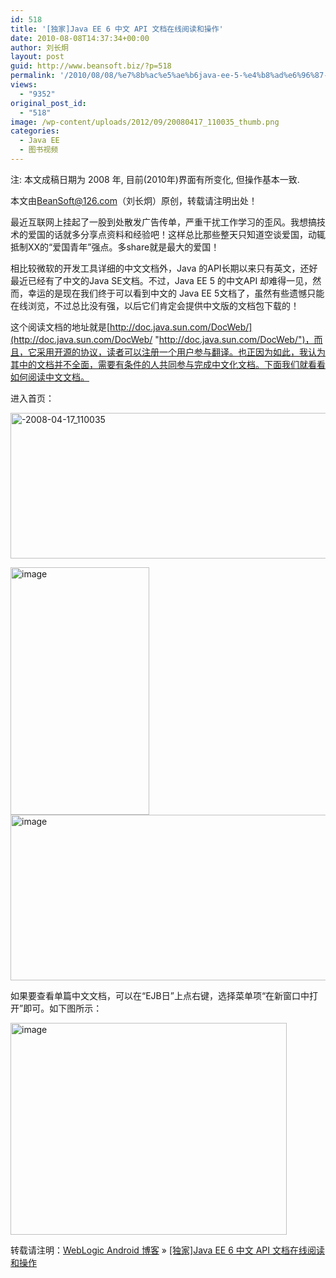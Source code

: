```yaml
---
id: 518
title: '[独家]Java EE 6 中文 API 文档在线阅读和操作'
date: 2010-08-08T14:37:34+00:00
author: 刘长炯
layout: post
guid: http://www.beansoft.biz/?p=518
permalink: '/2010/08/08/%e7%8b%ac%e5%ae%b6java-ee-5-%e4%b8%ad%e6%96%87-api-%e6%96%87%e6%a1%a3%e5%9c%a8%e7%ba%bf%e9%98%85%e8%af%bb%e5%92%8c%e6%93%8d%e4%bd%9c/'
views:
  - "9352"
original_post_id:
  - "518"
image: /wp-content/uploads/2012/09/20080417_110035_thumb.png
categories:
  - Java EE
  - 图书视频
---
```

注: 本文成稿日期为 2008 年, 目前(2010年)界面有所变化, 但操作基本一致.

本文由<BeanSoft@126.com>（刘长炯）原创，转载请注明出处！

最近互联网上挂起了一股到处散发广告传单，严重干扰工作学习的歪风。我想搞技术的爱国的话就多分享点资料和经验吧！这样总比那些整天只知道空谈爱国，动辄抵制XX的“爱国青年”强点。多share就是最大的爱国！

相比较微软的开发工具详细的中文文档外，Java 的API长期以来只有英文，还好最近已经有了中文的Java SE文档。不过，Java EE 5 的中文API 却难得一见，然而，幸运的是现在我们终于可以看到中文的 Java EE 5文档了，虽然有些遗憾只能在线浏览，不过总比没有强，以后它们肯定会提供中文版的文档包下载的！

这个阅读文档的地址就是[http://doc.java.sun.com/DocWeb/](http://doc.java.sun.com/DocWeb/ "http://doc.java.sun.com/DocWeb/")，而且，它采用开源的协议，读者可以注册一个用户参与翻译。也正因为如此，我认为其中的文档并不全面，需要有条件的人共同参与完成中文化文档。下面我们就看看如何阅读中文文档。

进入首页：

[<img src="http://www.beansoft.biz/wp-content/uploads/2010/08/20080417_110035_thumb.png" border="0" alt="-2008-04-17_110035" width="952" height="233" />](http://www.beansoft.biz/wp-content/uploads/2010/08/20080417_110035.png)

[<img src="http://www.beansoft.biz/wp-content/uploads/2010/08/image_thumb5.png" border="0" alt="image" width="222" height="396" />](http://www.beansoft.biz/wp-content/uploads/2010/08/image5.png) [<img src="http://www.beansoft.biz/wp-content/uploads/2010/08/image_thumb6.png" border="0" alt="image" width="716" height="265" />](http://www.beansoft.biz/wp-content/uploads/2010/08/image6.png)

如果要查看单篇中文文档，可以在“EJB日”上点右键，选择菜单项“在新窗口中打开”即可。如下图所示：

[<img src="http://www.beansoft.biz/wp-content/uploads/2010/08/image_thumb7.png" border="0" alt="image" width="442" height="339" />](http://www.beansoft.biz/wp-content/uploads/2010/08/image7.png)

转载请注明：[WebLogic Android 博客](http://www.beansoft.biz) &raquo; [[独家]Java EE 6 中文 API 文档在线阅读和操作](http://www.beansoft.biz/2010/08/08/%e7%8b%ac%e5%ae%b6java-ee-5-%e4%b8%ad%e6%96%87-api-%e6%96%87%e6%a1%a3%e5%9c%a8%e7%ba%bf%e9%98%85%e8%af%bb%e5%92%8c%e6%93%8d%e4%bd%9c/)